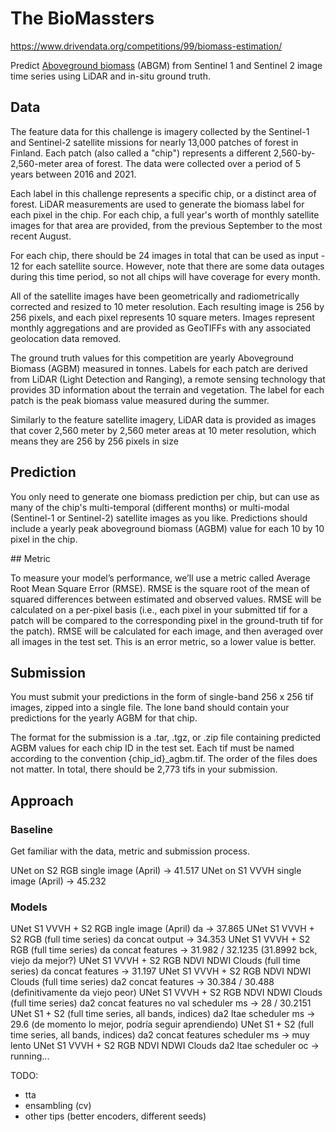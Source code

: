 # The BioMassters

https://www.drivendata.org/competitions/99/biomass-estimation/

Predict [Aboveground biomass](https://www.un-redd.org/glossary/aboveground-biomass) (ABGM) from Sentinel 1 and Sentinel 2 image time series using LiDAR and in-situ ground truth.

## Data

The feature data for this challenge is imagery collected by the Sentinel-1 and Sentinel-2 satellite missions for nearly 13,000 patches of forest in Finland. Each patch (also called a "chip") represents a different 2,560-by-2,560-meter area of forest. The data were collected over a period of 5 years between 2016 and 2021.

Each label in this challenge represents a specific chip, or a distinct area of forest. LiDAR measurements are used to generate the biomass label for each pixel in the chip. For each chip, a full year's worth of monthly satellite images for that area are provided, from the previous September to the most recent August.

For each chip, there should be 24 images in total that can be used as input - 12 for each satellite source. However, note that there are some data outages during this time period, so not all chips will have coverage for every month.

All of the satellite images have been geometrically and radiometrically corrected and resized to 10 meter resolution. Each resulting image is 256 by 256 pixels, and each pixel represents 10 square meters. Images represent monthly aggregations and are provided as GeoTIFFs with any associated geolocation data removed.

The ground truth values for this competition are yearly Aboveground Biomass (AGBM) measured in tonnes. Labels for each patch are derived from LiDAR (Light Detection and Ranging), a remote sensing technology that provides 3D information about the terrain and vegetation. The label for each patch is the peak biomass value measured during the summer.

Similarly to the feature satellite imagery, LiDAR data is provided as images that cover 2,560 meter by 2,560 meter areas at 10 meter resolution, which means they are 256 by 256 pixels in size

## Prediction

You only need to generate one biomass prediction per chip, but can use as many of the chip's multi-temporal (different months) or multi-modal (Sentinel-1 or Sentinel-2) satellite images as you like. Predictions should include a yearly peak aboveground biomass (AGBM) value for each 10 by 10 pixel in the chip.

## Metric

To measure your model’s performance, we’ll use a metric called Average Root Mean Square Error (RMSE). RMSE is the square root of the mean of squared differences between estimated and observed values. RMSE will be calculated on a per-pixel basis (i.e., each pixel in your submitted tif for a patch will be compared to the corresponding pixel in the ground-truth tif for the patch). RMSE will be calculated for each image, and then averaged over all images in the test set. This is an error metric, so a lower value is better.

## Submission

You must submit your predictions in the form of single-band 256 x 256 tif images, zipped into a single file. The lone band should contain your predictions for the yearly AGBM for that chip.

The format for the submission is a .tar, .tgz, or .zip file containing predicted AGBM values for each chip ID in the test set. Each tif must be named according to the convention {chip_id}\_agbm.tif. The order of the files does not matter. In total, there should be 2,773 tifs in your submission.

## Approach

### Baseline

Get familiar with the data, metric and submission process.

UNet on S2 RGB single image (April) -> 41.517
UNet on S1 VVVH single image (April) -> 45.232

### Models

UNet S1 VVVH + S2 RGB ingle image (April) da -> 37.865
UNet S1 VVVH + S2 RGB (full time series) da concat output -> 34.353
UNet S1 VVVH + S2 RGB (full time series) da concat features -> 31.982 / 32.1235 (31.8992 bck, viejo da mejor?)
UNet S1 VVVH + S2 RGB NDVI NDWI Clouds (full time series) da concat features -> 31.197
UNet S1 VVVH + S2 RGB NDVI NDWI Clouds (full time series) da2 concat features -> 30.384 / 30.488 (definitivamente da viejo peor)
UNet S1 VVVH + S2 RGB NDVI NDWI Clouds (full time series) da2 concat features no val scheduler ms -> 28 / 30.2151
UNet S1 + S2 (full time series, all bands, indices) da2 ltae scheduler ms -> 29.6 (de momento lo mejor, podría seguir aprendiendo)
UNet S1 + S2 (full time series, all bands, indices) da2 concat features scheduler ms -> muy lento
UNet S1 VVVH + S2 RGB NDVI NDWI Clouds da2 ltae scheduler oc -> running...

TODO:

- tta
- ensambling (cv)
- other tips (better encoders, different seeds)
